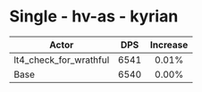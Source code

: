 # Single - hv-as - kyrian
| Actor | DPS | Increase |
|---|:---:|:---:|
|lt4_check_for_wrathful|6541|0.01%|
|Base|6540|0.00%|

